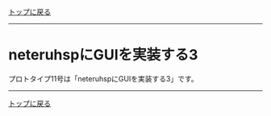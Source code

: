 [トップに戻る](https://github.com/dolphilia/tinyhsp)

---

# neteruhspにGUIを実装する3

プロトタイプ11号は「neteruhspにGUIを実装する3」です。

---

[トップに戻る](https://github.com/dolphilia/tinyhsp)